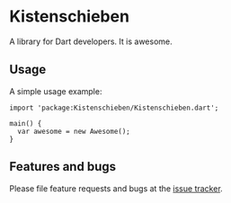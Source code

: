 # Kistenschieben

A library for Dart developers. It is awesome.

## Usage

A simple usage example:

    import 'package:Kistenschieben/Kistenschieben.dart';

    main() {
      var awesome = new Awesome();
    }

## Features and bugs

Please file feature requests and bugs at the [issue tracker][tracker].

[tracker]: http://example.com/issues/replaceme
